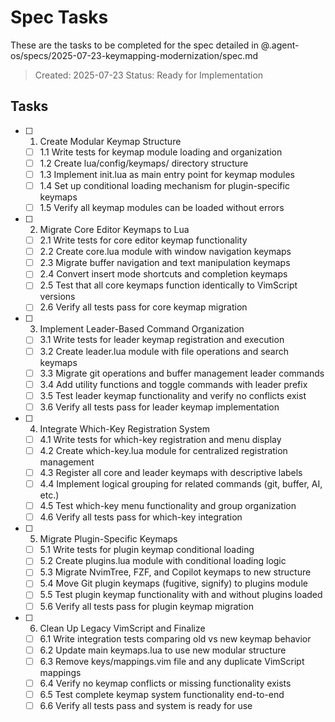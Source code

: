 # Spec Tasks

These are the tasks to be completed for the spec detailed in @.agent-os/specs/2025-07-23-keymapping-modernization/spec.md

> Created: 2025-07-23
> Status: Ready for Implementation

## Tasks

- [ ] 1. Create Modular Keymap Structure
  - [ ] 1.1 Write tests for keymap module loading and organization
  - [ ] 1.2 Create lua/config/keymaps/ directory structure
  - [ ] 1.3 Implement init.lua as main entry point for keymap modules
  - [ ] 1.4 Set up conditional loading mechanism for plugin-specific keymaps
  - [ ] 1.5 Verify all keymap modules can be loaded without errors

- [ ] 2. Migrate Core Editor Keymaps to Lua
  - [ ] 2.1 Write tests for core editor keymap functionality
  - [ ] 2.2 Create core.lua module with window navigation keymaps
  - [ ] 2.3 Migrate buffer navigation and text manipulation keymaps
  - [ ] 2.4 Convert insert mode shortcuts and completion keymaps
  - [ ] 2.5 Test that all core keymaps function identically to VimScript versions
  - [ ] 2.6 Verify all tests pass for core keymap migration

- [ ] 3. Implement Leader-Based Command Organization
  - [ ] 3.1 Write tests for leader keymap registration and execution
  - [ ] 3.2 Create leader.lua module with file operations and search keymaps
  - [ ] 3.3 Migrate git operations and buffer management leader commands
  - [ ] 3.4 Add utility functions and toggle commands with leader prefix
  - [ ] 3.5 Test leader keymap functionality and verify no conflicts exist
  - [ ] 3.6 Verify all tests pass for leader keymap implementation

- [ ] 4. Integrate Which-Key Registration System
  - [ ] 4.1 Write tests for which-key registration and menu display
  - [ ] 4.2 Create which-key.lua module for centralized registration management
  - [ ] 4.3 Register all core and leader keymaps with descriptive labels
  - [ ] 4.4 Implement logical grouping for related commands (git, buffer, AI, etc.)
  - [ ] 4.5 Test which-key menu functionality and group organization
  - [ ] 4.6 Verify all tests pass for which-key integration

- [ ] 5. Migrate Plugin-Specific Keymaps
  - [ ] 5.1 Write tests for plugin keymap conditional loading
  - [ ] 5.2 Create plugins.lua module with conditional loading logic
  - [ ] 5.3 Migrate NvimTree, FZF, and Copilot keymaps to new structure
  - [ ] 5.4 Move Git plugin keymaps (fugitive, signify) to plugins module
  - [ ] 5.5 Test plugin keymap functionality with and without plugins loaded
  - [ ] 5.6 Verify all tests pass for plugin keymap migration

- [ ] 6. Clean Up Legacy VimScript and Finalize
  - [ ] 6.1 Write integration tests comparing old vs new keymap behavior
  - [ ] 6.2 Update main keymaps.lua to use new modular structure
  - [ ] 6.3 Remove keys/mappings.vim file and any duplicate VimScript mappings
  - [ ] 6.4 Verify no keymap conflicts or missing functionality exists
  - [ ] 6.5 Test complete keymap system functionality end-to-end
  - [ ] 6.6 Verify all tests pass and system is ready for use